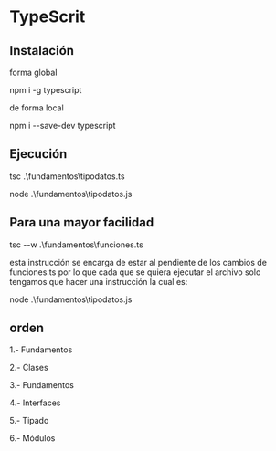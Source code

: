 
# TypeScrit
##  Instalación 

forma global


npm i -g typescript


de forma local 

npm i --save-dev typescript

##  Ejecución
tsc .\fundamentos\tipodatos.ts


node .\fundamentos\tipodatos.js

## Para una mayor facilidad 
tsc --w .\fundamentos\funciones.ts
	


esta instrucción se encarga de estar al pendiente de los cambios de funciones.ts
por lo que cada que se quiera ejecutar el archivo solo tengamos que hacer una instrucción
la cual es:

node .\fundamentos\tipodatos.js


##  orden 

1.- Fundamentos

2.- Clases


3.- Fundamentos


4.- Interfaces


5.- Tipado


6.- Módulos
